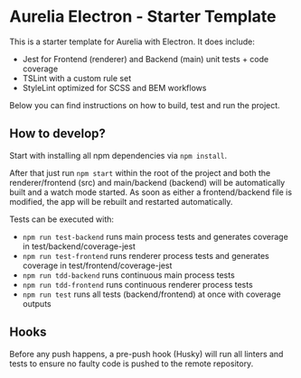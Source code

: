 # Aurelia Electron - Starter Template

This is a starter template for Aurelia with Electron. It does include:

* Jest for Frontend (renderer) and Backend (main) unit tests + code coverage
* TSLint with a custom rule set
* StyleLint optimized for SCSS and BEM workflows

Below you can find instructions on how to build, test and run the project.

## How to develop?

Start with installing all npm dependencies via `npm install`.

After that just run `npm start` within the root of the project and both the renderer/frontend (src) and main/backend (backend) will be automatically built and a watch mode started. As soon as either a frontend/backend file is modified, the app will be rebuilt and restarted automatically.

Tests can be executed with:

* `npm run test-backend` runs main process tests and generates coverage in test/backend/coverage-jest
* `npm run test-frontend` runs renderer process tests and generates coverage in test/frontend/coverage-jest
* `npm run tdd-backend` runs continuous main process tests
* `npm run tdd-frontend` runs continuous renderer process tests
* `npm run test` runs all tests (backend/frontend) at once with coverage outputs

## Hooks

Before any push happens, a pre-push hook (Husky) will run all linters and tests to ensure no faulty code is pushed to the remote repository.
